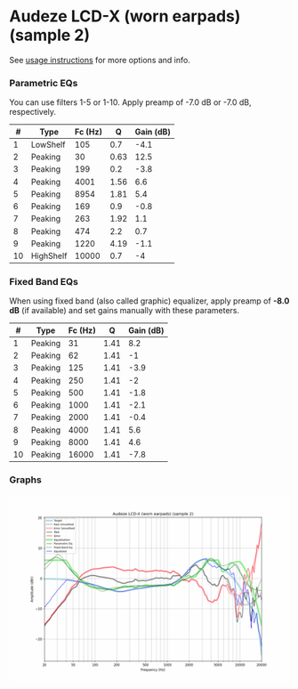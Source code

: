 # Audeze LCD-X (worn earpads) (sample 2)
See [usage instructions](https://github.com/jaakkopasanen/AutoEq#usage) for more options and info.

### Parametric EQs
You can use filters 1-5 or 1-10. Apply preamp of -7.0 dB or -7.0 dB, respectively.

|   # | Type      |   Fc (Hz) |    Q |   Gain (dB) |
|-----|-----------|-----------|------|-------------|
|   1 | LowShelf  |       105 | 0.7  |        -4.1 |
|   2 | Peaking   |        30 | 0.63 |        12.5 |
|   3 | Peaking   |       199 | 0.2  |        -3.8 |
|   4 | Peaking   |      4001 | 1.56 |         6.6 |
|   5 | Peaking   |      8954 | 1.81 |         5.4 |
|   6 | Peaking   |       169 | 0.9  |        -0.8 |
|   7 | Peaking   |       263 | 1.92 |         1.1 |
|   8 | Peaking   |       474 | 2.2  |         0.7 |
|   9 | Peaking   |      1220 | 4.19 |        -1.1 |
|  10 | HighShelf |     10000 | 0.7  |        -4   |

### Fixed Band EQs
When using fixed band (also called graphic) equalizer, apply preamp of **-8.0 dB** (if available) and set gains manually with these parameters.

|   # | Type    |   Fc (Hz) |    Q |   Gain (dB) |
|-----|---------|-----------|------|-------------|
|   1 | Peaking |        31 | 1.41 |         8.2 |
|   2 | Peaking |        62 | 1.41 |        -1   |
|   3 | Peaking |       125 | 1.41 |        -3.9 |
|   4 | Peaking |       250 | 1.41 |        -2   |
|   5 | Peaking |       500 | 1.41 |        -1.8 |
|   6 | Peaking |      1000 | 1.41 |        -2.1 |
|   7 | Peaking |      2000 | 1.41 |        -0.4 |
|   8 | Peaking |      4000 | 1.41 |         5.6 |
|   9 | Peaking |      8000 | 1.41 |         4.6 |
|  10 | Peaking |     16000 | 1.41 |        -7.8 |

### Graphs
![](./Audeze%20LCD-X%20(worn%20earpads)%20(sample%202).png)
